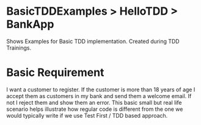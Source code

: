 # BasicTDDExamples > HelloTDD > BankApp
Shows Examples for Basic TDD implementation. Created during TDD Trainings.

# Basic Requirement 
I want a customer to register. If the customer is more than 18 years of age I accept them as customers in my bank and send them a welcome email. If not I reject them and show them an error. This basic small but real life scenario helps illustrate how regular code is different from the one we would typically write if we use Test First / TDD based approach.



